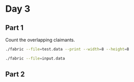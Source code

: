 # Day 3

## Part 1

Count the overlapping claimants.

```bash
./fabric --file=test.data --print --width=8 --height=8
```

```bash
./fabric --file=input.data
```

## Part 2